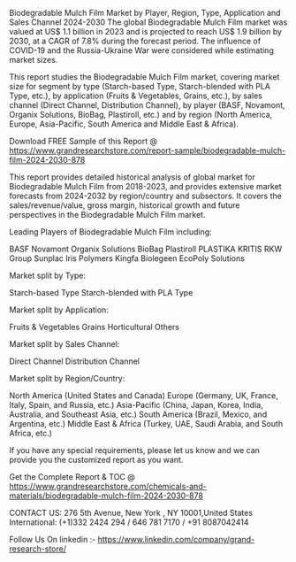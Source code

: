 Biodegradable Mulch Film Market by Player, Region, Type, Application and Sales Channel 2024-2030
The global Biodegradable Mulch Film market was valued at US$ 1.1 billion in 2023 and is projected to reach US$ 1.9 billion by 2030, at a CAGR of 7.8% during the forecast period. The influence of COVID-19 and the Russia-Ukraine War were considered while estimating market sizes.

This report studies the Biodegradable Mulch Film market, covering market size for segment by type (Starch-based Type, Starch-blended with PLA Type, etc.), by application (Fruits & Vegetables, Grains, etc.), by sales channel (Direct Channel, Distribution Channel), by player (BASF, Novamont, Organix Solutions, BioBag, Plastiroll, etc.) and by region (North America, Europe, Asia-Pacific, South America and Middle East & Africa).

Download FREE Sample of this Report @ https://www.grandresearchstore.com/report-sample/biodegradable-mulch-film-2024-2030-878

This report provides detailed historical analysis of global market for Biodegradable Mulch Film from 2018-2023, and provides extensive market forecasts from 2024-2032 by region/country and subsectors. It covers the sales/revenue/value, gross margin, historical growth and future perspectives in the Biodegradable Mulch Film market.

Leading Players of Biodegradable Mulch Film including:

BASF
Novamont
Organix Solutions
BioBag
Plastiroll
PLASTIKA KRITIS
RKW Group
Sunplac
Iris Polymers
Kingfa
Biolegeen
EcoPoly Solutions

Market split by Type:

Starch-based Type
Starch-blended with PLA Type

Market split by Application:

Fruits & Vegetables
Grains
Horticultural
Others

Market split by Sales Channel:

Direct Channel
Distribution Channel

Market split by Region/Country:

North America (United States and Canada)
Europe (Germany, UK, France, Italy, Spain, and Russia, etc.)
Asia-Pacific (China, Japan, Korea, India, Australia, and Southeast Asia, etc.)
South America (Brazil, Mexico, and Argentina, etc.)
Middle East & Africa (Turkey, UAE, Saudi Arabia, and South Africa, etc.)

If you have any special requirements, please let us know and we can provide you the customized report as you want.

Get the Complete Report & TOC @ https://www.grandresearchstore.com/chemicals-and-materials/biodegradable-mulch-film-2024-2030-878

CONTACT US:
276 5th Avenue, New York , NY 10001,United States
International: (+1)332 2424 294 / 646 781 7170 / +91 8087042414

Follow Us On linkedin :- https://www.linkedin.com/company/grand-research-store/
